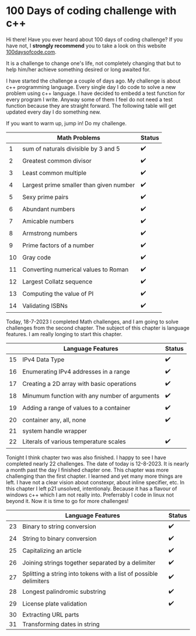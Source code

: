 # 100 Days of coding challenge with c++
Hi there! Have you ever heard about 100 days of coding challenge? If you have not, I **strongly recommend** you to take a look on this website [100daysofcode.com](100daysofcode.com).

It is a challenge to change one's life, not completely changing that but to help him/her achieve something desired or long awaited for.

I have started the challenge a couple of days ago. My challenge is about c++ programming language. Every single day I do code to solve a new problem using c++ language. I have decided to embedd a test function for every program I write. Anyway some of them I feel do not need a test function because they are straight forward.
The following table will get updated every day I do something new. 

If you want to warm up, jump in! Do my challenge.


|   |                Math Problems            |  Status |
|---|-----------------------------------------|--------------------|
|1  | sum of naturals divisible by 3 and 5    | :heavy_check_mark: |
|2  | Greatest common divisor                 | :heavy_check_mark: |
|3  | Least common multiple                   | :heavy_check_mark: |
|4  | Largest prime smaller than given number | :heavy_check_mark: |
|5  | Sexy prime pairs                        | :heavy_check_mark: |
|6  | Abundant numbers                        | :heavy_check_mark: |
|7  | Amicable numbers                        | :heavy_check_mark: |
|8  | Armstrong numbers                       | :heavy_check_mark: |
|9  | Prime factors of a number               | :heavy_check_mark: |
|10 | Gray code                               | :heavy_check_mark: |
|11 | Converting numerical values to Roman    | :heavy_check_mark: |
|12 | Largest Collatz sequence                | :heavy_check_mark: |
|13 | Computing the value of PI               | :heavy_check_mark: |
|14 | Validating ISBNs                        | :heavy_check_mark: |

Today, 18-7-2023 I completed Math challenges, and I am going to solve challenges from the second chapter. The subject of this chapter is language features. I am really longing to start this chapter.


|   |                Language Features        |  Status            |
|---|-----------------------------------------|--------------------|
|15  | IPv4 Data Type     | :heavy_check_mark: |
|16  | Enumerating IPv4 addresses in a range         | :heavy_check_mark: |
|17  | Creating a 2D array with basic operations     | :heavy_check_mark: |
|18  | Minumum function with any number of arguments |:heavy_check_mark:  |
|19  | Adding a range of values to a container       | :heavy_check_mark: |
|20 | container any, all, none                       | :heavy_check_mark: |
|21  | system handle wrapper                | |
|22  | Literals of various temperature scales  | :heavy_check_mark: |

Tonight I think chapter two was also finished. I happy to see I have completed nearly 22 challenges. The date of today is 12-8-2023.
It is nearly a month past the day I finished chapter one. This chapter was more challenging than the first chapter. I learned and yet many more things are left. I have not a clear vision about constexpr, about inline specifier, etc.
In this chapter I left p21 unsolved, intentionaly. Because it has a flavour of windows c++ which I am not really into. Preferrably I code in linux not beyond it.
Now it is time to go for more challenges!

|   |                Language Features        |  Status            |
|---|-----------------------------------------|--------------------|
|23  | Binary to string conversion     | :heavy_check_mark: |
|24  | String to binary conversion         | :heavy_check_mark: |
|25  | Capitalizing an article     |:heavy_check_mark: |
|26  | Joining strings together separated by a delimiter | :heavy_check_mark: |
|27  | Splitting a string into tokens with a list of possible delimiters       | :heavy_check_mark: |
|28  | Longest palindromic substring                      | :heavy_check_mark: |
|29  | License plate validation                | :heavy_check_mark: |
|30  | Extracting URL parts  |  |
|31  | Transforming dates in string  |  |
